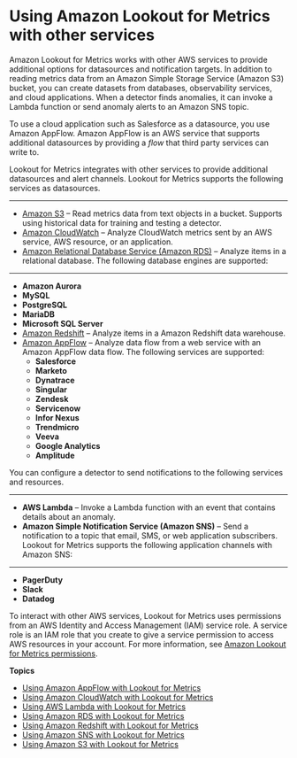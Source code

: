 # Using Amazon Lookout for Metrics with other services<a name="lookoutmetrics-services"></a>

Amazon Lookout for Metrics works with other AWS services to provide additional options for datasources and notification targets\. In addition to reading metrics data from an Amazon Simple Storage Service \(Amazon S3\) bucket, you can create datasets from databases, observability services, and cloud applications\. When a detector finds anomalies, it can invoke a Lambda function or send anomaly alerts to an Amazon SNS topic\.

To use a cloud application such as Salesforce as a datasource, you use Amazon AppFlow\. Amazon AppFlow is an AWS service that supports additional datasources by providing a *flow* that third party services can write to\.

Lookout for Metrics integrates with other services to provide additional datasources and alert channels\. Lookout for Metrics supports the following services as datasources\.

****
+ [Amazon S3](services-s3.md) – Read metrics data from text objects in a bucket\. Supports using historical data for training and testing a detector\.
+ [Amazon CloudWatch](services-cloudwatch.md) – Analyze CloudWatch metrics sent by an AWS service, AWS resource, or an application\.
+ [Amazon Relational Database Service \(Amazon RDS\)](services-rds.md) – Analyze items in a relational database\. The following database engines are supported:

****
  + **Amazon Aurora**
  + **MySQL**
  + **PostgreSQL**
  + **MariaDB**
  + **Microsoft SQL Server**
+ [Amazon Redshift](services-redshift.md) – Analyze items in a Amazon Redshift data warehouse\.
+ [Amazon AppFlow](services-appflow.md) – Analyze data flow from a web service with an Amazon AppFlow data flow\. The following services are supported:
  + **Salesforce**
  + **Marketo**
  + **Dynatrace**
  + **Singular**
  + **Zendesk**
  + **Servicenow**
  + **Infor Nexus**
  + **Trendmicro**
  + **Veeva**
  + **Google Analytics**
  + **Amplitude**

You can configure a detector to send notifications to the following services and resources\.

****
+ **AWS Lambda** – Invoke a Lambda function with an event that contains details about an anomaly\.
+ **Amazon Simple Notification Service \(Amazon SNS\)** – Send a notification to a topic that email, SMS, or web application subscribers\. Lookout for Metrics supports the following application channels with Amazon SNS:

****
  + **PagerDuty**
  + **Slack**
  + **Datadog**

To interact with other AWS services, Lookout for Metrics uses permissions from an AWS Identity and Access Management \(IAM\) service role\. A service role is an IAM role that you create to give a service permission to access AWS resources in your account\. For more information, see [Amazon Lookout for Metrics permissions](lookoutmetrics-permissions.md)\.

**Topics**
+ [Using Amazon AppFlow with Lookout for Metrics](services-appflow.md)
+ [Using Amazon CloudWatch with Lookout for Metrics](services-cloudwatch.md)
+ [Using AWS Lambda with Lookout for Metrics](services-lambda.md)
+ [Using Amazon RDS with Lookout for Metrics](services-rds.md)
+ [Using Amazon Redshift with Lookout for Metrics](services-redshift.md)
+ [Using Amazon SNS with Lookout for Metrics](services-sns.md)
+ [Using Amazon S3 with Lookout for Metrics](services-s3.md)